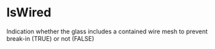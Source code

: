 IsWired
=======

Indication whether the glass includes a contained wire mesh to prevent break-in (TRUE) or not (FALSE)
